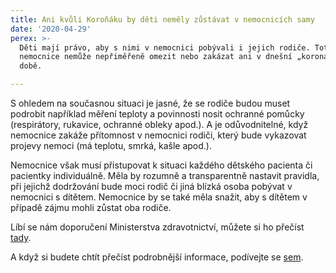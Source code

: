 ```yaml
---
title: Ani kvůli Koroňáku by děti neměly zůstávat v nemocnicích samy
date: '2020-04-29'
perex: >-
  Děti mají právo, aby s nimi v nemocnici pobývali i jejich rodiče. Toto právo
  nemocnice nemůže nepřiměřeně omezit nebo zakázat ani v dnešní „koronavirové“
  době.

---
```



<p>S ohledem na současnou situaci je jasné, že se rodiče budou muset podrobit například měření teploty a povinnosti nosit ochranné pomůcky (respirátory, rukavice, ochranné obleky apod.). A je odůvodnitelné, když nemocnice zakáže přítomnost v nemocnici rodiči, který bude vykazovat projevy nemoci (má teplotu, smrká, kašle apod.).</p><p>Nemocnice však musí přistupovat k situaci každého dětského pacienta či pacientky individuálně. Měla by rozumně a transparentně nastavit pravidla, při jejichž dodržování bude moci rodič či jiná blízká osoba pobývat v nemocnici s dítětem. Nemocnice by se také měla snažit, aby s dítětem v případě zájmu mohli zůstat oba rodiče.</p><p>Líbí se nám doporučení Ministerstva zdravotnictví, můžete si ho přečíst <a href="https://koronavirus.mzcr.cz/metodicke-doporuceni-k-pritomnosti-zakonnych-zastupcu-u-nezletilych-pacientu-v-dobe-nouzoveho-stavu/" target="_blank">tady</a>.</p><p>A když si budete chtít přečíst podrobnější informace, podívejte se <a href="https://deti.ochrance.cz/deti-v-nemocnici-maji-pravo-na-pritomnost-rodice/" target="_blank">sem</a>. </p>

